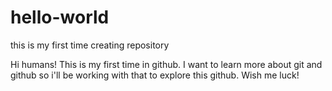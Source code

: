 # hello-world
this is my first time creating repository

Hi humans! This is my first time in github. I want to learn more about git and github so i'll be working with that to explore this github. Wish me luck!
